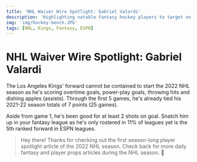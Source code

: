 ```yaml
---
title: 'NHL Waiver Wire Spotlight: Gabriel Valardi'
description: 'Highlighting notable fantasy hockey players to target on the waiver wire'
img: 'img/hockey-bench.JPG'
tags: [NHL, Kings, Fantasy, ESPN]
---
```


# NHL Waiver Wire Spotlight: Gabriel Valardi

The Los Angeles Kings' forward cannot be contained to start the 2022 NHL season as he's scoring overtime goals, power-play goals, throwing hits and dishing apples (assists). Through the first 5 games, he's already tied his 2021-22 season totals of 7 points (25 games).

Aside from game 1, he's been good for at least 2 shots on goal. Snatch him up in your fantasy league as he's only rostered in 11% of leagues yet is the 5th ranked forward in ESPN leagues.







> Hey there! Thanks for checking out the first season-long player spotlight article of the 2022 NHL season. Check back for more daily fantasy and player props articles during the NHL season. 🦵

